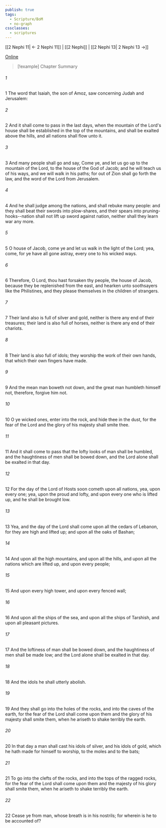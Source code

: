 ```yaml
---
publish: true
tags:
  - Scripture/BoM
  - no-graph
cssclasses:
  - scriptures
---
```

[[2 Nephi 11| ← 2 Nephi 11]] | [[2 Nephi]] | [[2 Nephi 13| 2 Nephi 13 →]]

[Online](https://churchofjesuschrist.org/study/scriptures/bofm/2-ne/12?lang=eng)

>[!example] Chapter Summary
>
###### 1
1 The word that Isaiah, the son of Amoz, saw concerning Judah and Jerusalem:
###### 2
2 And it shall come to pass in the last days, when the mountain of the Lord's house shall be established in the top of the mountains, and shall be exalted above the hills, and all nations shall flow unto it.
###### 3
3 And many people shall go and say, Come ye, and let us go up to the mountain of the Lord, to the house of the God of Jacob; and he will teach us of his ways, and we will walk in his paths; for out of Zion shall go forth the law, and the word of the Lord from Jerusalem.
###### 4
4 And he shall judge among the nations, and shall rebuke many people: and they shall beat their swords into plow-shares, and their spears into pruning-hooks--nation shall not lift up sword against nation, neither shall they learn war any more.
###### 5
5 O house of Jacob, come ye and let us walk in the light of the Lord; yea, come, for ye have all gone astray, every one to his wicked ways.
###### 6
6 Therefore, O Lord, thou hast forsaken thy people, the house of Jacob, because they be replenished from the east, and hearken unto soothsayers like the Philistines, and they please themselves in the children of strangers.
###### 7
7 Their land also is full of silver and gold, neither is there any end of their treasures; their land is also full of horses, neither is there any end of their chariots.
###### 8
8 Their land is also full of idols; they worship the work of their own hands, that which their own fingers have made.
###### 9
9 And the mean man boweth not down, and the great man humbleth himself not, therefore, forgive him not.
###### 10
10 O ye wicked ones, enter into the rock, and hide thee in the dust, for the fear of the Lord and the glory of his majesty shall smite thee.
###### 11
11 And it shall come to pass that the lofty looks of man shall be humbled, and the haughtiness of men shall be bowed down, and the Lord alone shall be exalted in that day.
###### 12
12 For the day of the Lord of Hosts soon cometh upon all nations, yea, upon every one; yea, upon the proud and lofty, and upon every one who is lifted up, and he shall be brought low.
###### 13
13 Yea, and the day of the Lord shall come upon all the cedars of Lebanon, for they are high and lifted up; and upon all the oaks of Bashan;
###### 14
14 And upon all the high mountains, and upon all the hills, and upon all the nations which are lifted up, and upon every people;
###### 15
15 And upon every high tower, and upon every fenced wall;
###### 16
16 And upon all the ships of the sea, and upon all the ships of Tarshish, and upon all pleasant pictures.
###### 17
17 And the loftiness of man shall be bowed down, and the haughtiness of men shall be made low; and the Lord alone shall be exalted in that day.
###### 18
18 And the idols he shall utterly abolish.
###### 19
19 And they shall go into the holes of the rocks, and into the caves of the earth, for the fear of the Lord shall come upon them and the glory of his majesty shall smite them, when he ariseth to shake terribly the earth.
###### 20
20 In that day a man shall cast his idols of silver, and his idols of gold, which he hath made for himself to worship, to the moles and to the bats;
###### 21
21 To go into the clefts of the rocks, and into the tops of the ragged rocks, for the fear of the Lord shall come upon them and the majesty of his glory shall smite them, when he ariseth to shake terribly the earth.
###### 22
22 Cease ye from man, whose breath is in his nostrils; for wherein is he to be accounted of?



